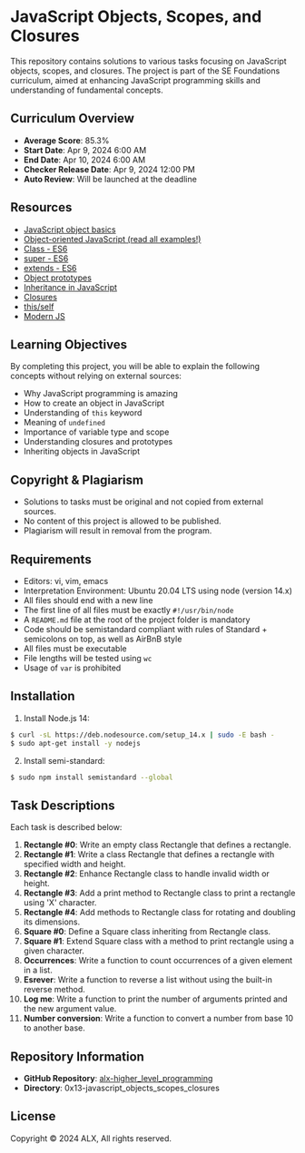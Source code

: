# JavaScript Objects, Scopes, and Closures

This repository contains solutions to various tasks focusing on JavaScript objects, scopes, and closures. The project is part of the SE Foundations curriculum, aimed at enhancing JavaScript programming skills and understanding of fundamental concepts.

## Curriculum Overview

- **Average Score**: 85.3%
- **Start Date**: Apr 9, 2024 6:00 AM
- **End Date**: Apr 10, 2024 6:00 AM
- **Checker Release Date**: Apr 9, 2024 12:00 PM
- **Auto Review**: Will be launched at the deadline

## Resources

- [JavaScript object basics](#)
- [Object-oriented JavaScript (read all examples!)](#)
- [Class - ES6](#)
- [super - ES6](#)
- [extends - ES6](#)
- [Object prototypes](#)
- [Inheritance in JavaScript](#)
- [Closures](#)
- [this/self](#)
- [Modern JS](#)

## Learning Objectives

By completing this project, you will be able to explain the following concepts without relying on external sources:

- Why JavaScript programming is amazing
- How to create an object in JavaScript
- Understanding of `this` keyword
- Meaning of `undefined`
- Importance of variable type and scope
- Understanding closures and prototypes
- Inheriting objects in JavaScript

## Copyright & Plagiarism

- Solutions to tasks must be original and not copied from external sources.
- No content of this project is allowed to be published.
- Plagiarism will result in removal from the program.

## Requirements

- Editors: vi, vim, emacs
- Interpretation Environment: Ubuntu 20.04 LTS using node (version 14.x)
- All files should end with a new line
- The first line of all files must be exactly `#!/usr/bin/node`
- A `README.md` file at the root of the project folder is mandatory
- Code should be semistandard compliant with rules of Standard + semicolons on top, as well as AirBnB style
- All files must be executable
- File lengths will be tested using `wc`
- Usage of `var` is prohibited

## Installation

1. Install Node.js 14:

```bash
$ curl -sL https://deb.nodesource.com/setup_14.x | sudo -E bash -
$ sudo apt-get install -y nodejs
```

2. Install semi-standard:

```bash
$ sudo npm install semistandard --global
```

## Task Descriptions

Each task is described below:

1. **Rectangle #0**: Write an empty class Rectangle that defines a rectangle.
2. **Rectangle #1**: Write a class Rectangle that defines a rectangle with specified width and height.
3. **Rectangle #2**: Enhance Rectangle class to handle invalid width or height.
4. **Rectangle #3**: Add a print method to Rectangle class to print a rectangle using 'X' character.
5. **Rectangle #4**: Add methods to Rectangle class for rotating and doubling its dimensions.
6. **Square #0**: Define a Square class inheriting from Rectangle class.
7. **Square #1**: Extend Square class with a method to print rectangle using a given character.
8. **Occurrences**: Write a function to count occurrences of a given element in a list.
9. **Esrever**: Write a function to reverse a list without using the built-in reverse method.
10. **Log me**: Write a function to print the number of arguments printed and the new argument value.
11. **Number conversion**: Write a function to convert a number from base 10 to another base.

## Repository Information

- **GitHub Repository**: [alx-higher_level_programming](https://github.com/username/alx-higher_level_programming)
- **Directory**: 0x13-javascript_objects_scopes_closures

## License

Copyright © 2024 ALX, All rights reserved.